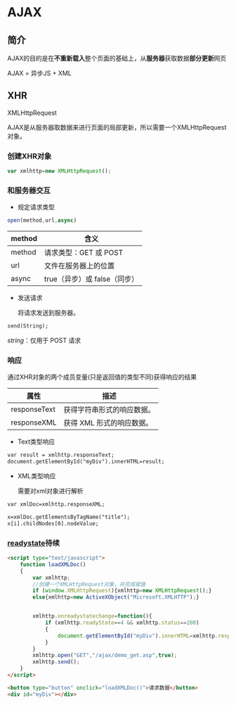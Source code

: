 # AJAX

## 简介

AJAX的目的是在**不重新载入**整个页面的基础上，从**服务器**获取数据**部分更新**网页

AJAX = 异步JS + XML

## XHR

XMLHttpRequest

AJAX是从服务器取数据来进行页面的局部更新，所以需要一个XMLHttpRequest对象。

### 创建XHR对象

```javascript
var xmlhttp=new XMLHttpRequest();
```

### 和服务器交互

- 规定请求类型

```javascript
open(method,url,async)
```

| method | 含义                         |
| ------ | ---------------------------- |
| method | 请求类型：GET 或 POST        |
| url    | 文件在服务器上的位置         |
| async  | true（异步）或 false（同步） |

- 发送请求

  将请求发送到服务器。

```html
send(String);
```

*string*：仅用于 POST 请求

### 响应

通过XHR对象的两个成员变量(只是返回值的类型不同)获得响应的结果

| 属性         | 描述                       |
| ------------ | -------------------------- |
| responseText | 获得字符串形式的响应数据。 |
| responseXML  | 获得 XML 形式的响应数据。  |

- Text类型响应

```html
var result = xmlhttp.responseText;
document.getElementById("myDiv").innerHTML=result;
```

- XML类型响应

  需要对xml对象进行解析

```html
var xmlDoc=xmlhttp.responseXML;

x=xmlDoc.getElementsByTagName("title");
x[i].childNodes[0].nodeValue;
```

### [readystate](https://www.w3school.com.cn/ajax/ajax_xmlhttprequest_onreadystatechange.asp)待续





```html
<script type="text/javascript">
    function loadXMLDoc()
    {
        var xmlhttp;
        //创建一个XMLHttpRequest对象，并完成赋值
        if (window.XMLHttpRequest){xmlhttp=new XMLHttpRequest();}
        else{xmlhttp=new ActiveXObject("Microsoft.XMLHTTP");}


        xmlhttp.onreadystatechange=function(){
            if (xmlhttp.readyState==4 && xmlhttp.status==200)
            {
                document.getElementById("myDiv").innerHTML=xmlhttp.responseText;
            }
        }
        xmlhttp.open("GET","/ajax/demo_get.asp",true);
        xmlhttp.send();
    }
</script>

<button type="button" onclick="loadXMLDoc()">请求数据</button>
<div id="myDiv"></div>
```

